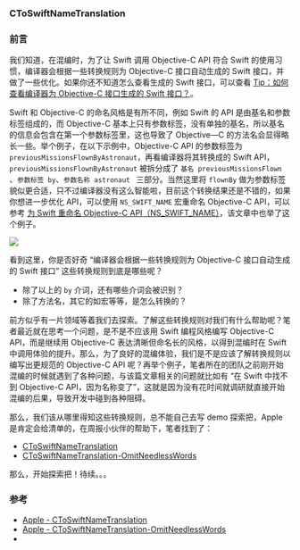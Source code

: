 ### CToSwiftNameTranslation

### 前言

我们知道，在混编时，为了让 Swift 调用 Objective-C API 符合 Swift 的使用习惯，编译器会根据一些转换规则为 Objective-C 接口自动生成的 Swift 接口，并做了一些优化。如果你还不知道怎么查看生成的 Swift 接口，可以查看 [Tip：如何查看编译器为 Objective-C 接口生成的 Swift 接口？](https://github.com/teney97/Objective-C-Style-Guide/blob/main/Content/%E6%B7%B7%E7%BC%96%EF%BD%9CTip%EF%BC%9A%E5%A6%82%E4%BD%95%E6%9F%A5%E7%9C%8B%E7%BC%96%E8%AF%91%E5%99%A8%E4%B8%BA%20Objective-C%20API%20%E7%94%9F%E6%88%90%E7%9A%84%20Swift%20API.md)。

Swift 和 Objective-C 的命名风格是有所不同，例如 Swift 的 API 是由基名和参数标签组成的，⽽ Objective-C 基本上只有参数标签，没有单独的基名，所以基名的信息会包含在第⼀个参数标签⾥，这也导致了 Objective—C 的方法名会显得略长一些。举个例子，在以下示例中，Objective-C API 的参数标签为 `previousMissionsFlownByAstronaut`，再看编译器将其转换成的 Swift API，`previousMissionsFlownByAstronaut` 被拆分成了 `基名 previousMissionsFlown `、`参数标签 by`、`参数名称 astronaut ` 三部分。当然这里将 `flownBy` 做为参数标签貌似更合适，只不过编译器没有这么智能啦，目前这个转换结果还是不错的，如果你想进一步优化 API，可以使用 `NS_SWIFT_NAME` 宏重命名 Objective-C API，可以参考 [为 Swift 重命名 Objective-C API（NS_SWIFT_NAME）](https://github.com/teney97/Objective-C-Style-Guide/blob/main/Content/混编｜为%20Swift%20重命名%20Objective-C%20API（NS_SWIFT_NAME）.md)，该文章中也举了这个例子。

![](https://cdn.nlark.com/yuque/0/2021/png/12376889/1631880844639-1fc4165c-a629-498a-a27f-622faa39723d.png?x-oss-process=image%2Fresize%2Cw_750%2Climit_0)

看到这里，你是否好奇 “编译器会根据一些转换规则为 Objective-C 接口自动生成的 Swift 接口” 这些转换规则到底是哪些呢？

* 除了以上的  `by` 介词，还有哪些介词会被识别？
* 除了方法名，其它的如宏等等，是怎么转换的？

前方似乎有一片领域等着我们去探索。了解这些转换规则对我们有什么帮助呢？笔者最近就在思考一个问题，是不是不应该用 Swift 编程风格编写 Objective-C API，而是继续用 Objective-C 表达清晰但命名长的风格，以得到混编时在 Swift 中调用体验的提升。那么，为了良好的混编体验，我们是不是应该了解转换规则以编写出更规范的 Objective-C API 呢？再举个例子，笔者所在的团队之前刚开始混编的时候就遇到了各种问题，与该篇文章相关的问题就比如有 “在 Swift 中找不到 Objective-C API，因为名称变了”，这就是因为没有花时间就调研就直接开始混编的后果，导致开发中碰到各种阻碍。

那么，我们该从哪里得知这些转换规则，总不能自己去写 demo 探索把，Apple 是肯定会给清单的，在周报小伙伴的帮助下，笔者找到了：

* [CToSwiftNameTranslation](https://github.com/apple/swift/blob/main/docs/CToSwiftNameTranslation.md)
* [CToSwiftNameTranslation-OmitNeedlessWords](https://github.com/apple/swift/blob/main/docs/CToSwiftNameTranslation-OmitNeedlessWords.md)

那么，开始探索把！待续。。。



### 参考

* [Apple - CToSwiftNameTranslation](https://github.com/apple/swift/blob/main/docs/CToSwiftNameTranslation.md)
* [Apple - CToSwiftNameTranslation-OmitNeedlessWords](https://github.com/apple/swift/blob/main/docs/CToSwiftNameTranslation-OmitNeedlessWords.md)
* 
